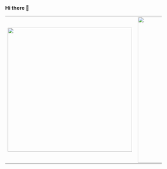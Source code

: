 ### Hi there 👋

<center>
  <table>
    <tr>
        <td><img width="400px" align="left" src="https://github-readme-stats.vercel.app/api/top-langs/?username=AndreFilho0&show_icons=true&theme=dark&hide=html&layout=compact&include_all_commits=true&count_private=true" /></td>
        <td><img width="470px" align="left" src="https://github-readme-stats.vercel.app/api?username=AndreFilho0&theme=dark" /></td>
    </tr>   
  </table>
</center>
